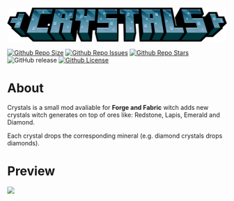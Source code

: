 ![](https://raw.githubusercontent.com/Killarexe/Crystals/master/common/src/main/resources/assets/crystals/title.png)

[![Github Repo Size](https://img.shields.io/github/repo-size/Killarexe/Crystals)]()
[![Github Repo Issues](https://img.shields.io/github/issues/Killarexe/Crystals)]()
[![Github Repo Stars](https://img.shields.io/github/stars/Killarexe/Crystals)]()
![GitHub release](https://img.shields.io/github/release/Killarexe/Crystals.svg)
[![Github License](https://img.shields.io/github/license/Killarexe/Crystals.svg)]()

# About

Crystals is a small mod avaliable for **Forge and Fabric** witch adds new crystals witch generates on top of ores like: Redstone, Lapis, Emerald and Diamond.

Each crystal drops the corresponding mineral (e.g. diamond crystals drops diamonds).

# Preview

![](https://cdn.modrinth.com/data/XiL4u4VY/images/194bb93ede1ea03f8ff1068fa29ed2579ad7736e.png)
